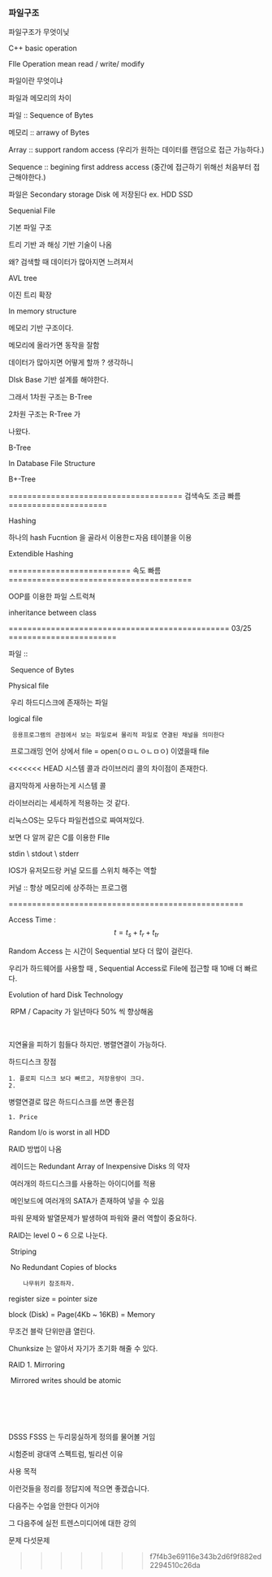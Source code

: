 ### 파일구조 

파일구조가 무엇이닞

C++ basic operation



FIle Operation mean read / write/ modify



파일이란 무엇이냐



파일과 메모리의 차이 

파일 ::  Sequence of Bytes

메모리 :: arrawy of Bytes

Array :: support random access (우리가 원하는 데이터를 랜덤으로 접근 가능하다.)

Sequence :: begining first address access (중간에 접근하기 위해선 처음부터 접근해야한다.)



파일은 Secondary storage Disk 에 저장된다 ex. HDD SSD

Sequenial File

기본 파일 구조 

트리 기반 과 해싱 기반 기술이 나옴

왜? 검색할 때 데이터가 많아지면 느려져서



AVL tree

이진 트리 확장

In memory structure

메모리 기반 구조이다.

메모리에 올라가면 동작을 잘함

데이터가 많아지면 어떻게 할까 ?  생각하니 

DIsk Base 기반 설계를 해야한다. 

그래서 1차원 구조는 B-Tree

2차원 구조는 R-Tree 가 

나왔다.



B-Tree  

In Database File Structure



B+-Tree



===================================== 검색속도 조금 빠름 =====================

Hashing

하나의 hash Fucntion 을 골라서 이용한ㄷ자음 테이블을 이용





Extendible Hashing 



========================== 속도 빠름 =======================================

OOP를 이용한 파일 스트럭쳐 



inheritance between class







=============================================== 03/25 =======================



파일 ::

​	Sequence of Bytes

Physical file	

​	우리 하드디스크에 존재하는 파일

logical file

 	 응용프로그램의 관점에서 보는 파일로써 물리적 파일로 연결된 채널을 의미한다

​	 프로그래밍 언어 상에서 file = open(ㅇㅁㄴㅇㄴㅁㅇ) 이였을때 file







<<<<<<< HEAD
시스템 콜과 라이브러리 콜의 차이점이 존재한다.

큼지막하게 사용하는게 시스템 콜

라이브러리는 세세하게 적용하는 것 같다.



리눅스OS는 모두다 파일컨셉으로 짜여져있다.

보면 다 알꺼 같은 C를 이용한 FIle

stdin \ stdout \ stderr



IOS가 유저모드랑 커널 모드를 스위치 해주는 역할

커널 :: 항상 메모리에 상주하는 프로그램

==================================================

Access Time : $$ t = t_s + t_r + t_{tr}$$ 

Random Access  는 시간이 Sequential 보다 더 많이 걸린다.

우리가 하드웨어를 사용할 때 , Sequential Access로 File에 접근할 때 10배 더 빠르다.



Evolution of hard Disk Technology 

​		RPM / Capacity 가 일년마다 50% 씩 향상해옴

​		

지연율을 피하기 힘들다 하지만. 병렬연결이 가능하다.

하드디스크 장점

	1. 플로피 디스크 보다 빠르고, 저장용량이 크다.
 	2. 



병렬연결로 많은 하드디스크를 쓰면 좋은점 

 	1. Price 

Random I/o is worst in all HDD 

RAID 방법이 나옴

​	레이드는 Redundant Array of Inexpensive Disks 의 약자

​	여러개의 하드디스크를 사용하는 아이디어를 적용

​	메인보드에 여러개의 SATA가 존재하여 넣을 수 있음

​	파워 문제와 발열문제가 발생하여 파워와 쿨러 역할이 중요하다.



RAID는 level 0 ~ 6 으로 나눈다.

​	Striping 

​		No Redundant Copies of blocks

 		나무위키 참조하자.

register size = pointer size 

block (Disk)  = Page(4Kb ~ 16KB) = Memory 

무조건 블락 단위만큼 열린다.



Chunksize 는 알아서 자기가 초기화 해줄 수 있다.





RAID 1. Mirroring 

​	Mirrored writes should be atomic

​	
=======


























DSSS FSSS 는 두리뭉실하게 정의를 물어볼 거임

시험준비 광대역 스펙트럼, 빌리션 이유 

사용 목적

이런것들을 정리를 정답지에 적으면 좋겠습니다.

다음주는 수업을 안한다 이거야

그 다음주에 실전 트렌스미디어에 대한 강의 

문제 다섯문제

>>>>>>> f7f4b3e69116e343b2d6f9f882ed2294510c26da
